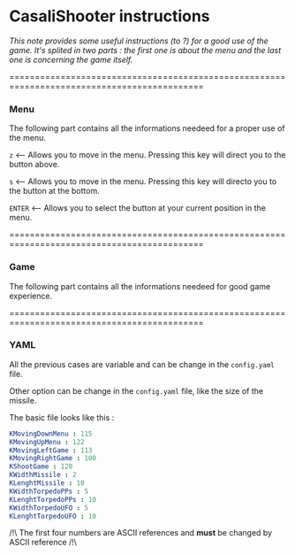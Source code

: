 # CasaliShooter instructions

*This note provides some useful instructions (to ?) for a good use of the game.*
*It's splited in two parts : the first one is about the menu and the last one is concerning the game itself.*


============================================================================================

### __Menu__
The following part contains all the informations needeed for a proper use of the menu.

`z` <-- Allows you to move in the menu. Pressing this key will direct you to the button above.

`s` <-- Allows you to move in the menu. Pressing this key will directo you to the button at the bottom.

`ENTER` <-- Allows you to select the button at your current position in the menu.

============================================================================================


### __Game__
The following part contains all the informations needeed for good game experience.

============================================================================================


### __YAML__
All the previous cases are variable and can be change in the `config.yaml` file.

Other option can be change in the `config.yaml` file, like the size of the missile.

The basic file looks like this : 

```yaml
KMovingDownMenu : 115
KMovingUpMenu : 122
KMovingLeftGame : 113
KMovingRightGame : 100
KShootGame : 120
KWidthMissile : 2
KLenghtMissile : 10
KWidthTorpedoPPs : 5
KLenghtTorpedoPPs : 10
KWidthTorpedoUFO : 5
KLenghtTorpedoUFO : 10
```

/!\ The first four numbers are ASCII references and __must__ be changed by ASCII reference /!\
